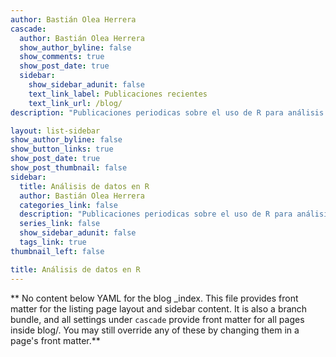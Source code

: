 ```yaml
---
author: Bastián Olea Herrera
cascade:
  author: Bastián Olea Herrera
  show_author_byline: false
  show_comments: true
  show_post_date: true
  sidebar:
    show_sidebar_adunit: false
    text_link_label: Publicaciones recientes
    text_link_url: /blog/
description: "Publicaciones periodicas sobre el uso de R para análisis de datos, incluyendo tutoriales, reseñas, tips o consejos, novedades, y más."

layout: list-sidebar
show_author_byline: false
show_button_links: true
show_post_date: true
show_post_thumbnail: false
sidebar:
  title: Análisis de datos en R
  author: Bastián Olea Herrera
  categories_link: false
  description: "Publicaciones periodicas sobre el uso de R para análisis de datos, incluyendo tutoriales, reseñas, tips o consejos, novedades, y más. En esta sección del sitio iré compartiendo posts de distinto tipo acerca de R, ya sean tutoriales completos sobre una temática, o publicaciones breves sobre algún aspecto que quise compartir."
  series_link: false
  show_sidebar_adunit: false
  tags_link: true
thumbnail_left: false

title: Análisis de datos en R
---
```


** No content below YAML for the blog _index. This file provides front matter for the listing page layout and sidebar content. It is also a branch bundle, and all settings under `cascade` provide front matter for all pages inside blog/. You may still override any of these by changing them in a page's front matter.**

